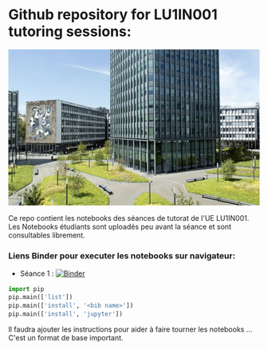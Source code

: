 # Github repository for LU1IN001 tutoring sessions:

![Su](./pics/Su2018.jpg)

Ce repo contient les notebooks des séances de tutorat de l'UE LU1IN001.  
Les Notebooks étudiants sont uploadés peu avant la séance et sont consultables librement.  

### Liens Binder pour executer les notebooks sur navigateur:
* Séance 1 :
[![Binder](https://mybinder.org/badge_logo.svg)](https://mybinder.org/v2/gh/EliasGit2017/Tutorat_LU1IN001/master?filepath=%2FSeance_1.ipynb) 

```python
import pip
pip.main(['list'])
pip.main(['install', '<bib name>'])
pip.main(['install', 'jupyter'])
```
Il faudra ajouter les instructions pour aider à faire tourner
les notebooks ... C'est un format de base important.
